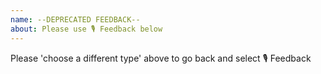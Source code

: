 ```yaml
---
name: --DEPRECATED FEEDBACK--
about: Please use 🎙️ Feedback below
---
```

Please 'choose a different type' above to go back and select 🎙️ Feedback
